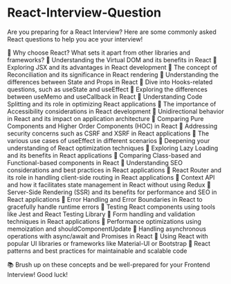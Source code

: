 # React-Interview-Question

Are you preparing for a React Interview?
Here are some commonly asked React questions to help you ace your interview!

🌲 Why choose React? What sets it apart from other libraries and frameworks?
🌲 Understanding the Virtual DOM and its benefits in React
🌲 Exploring JSX and its advantages in React development
🌲 The concept of Reconciliation and its significance in React rendering
🌲 Understanding the differences between State and Props in React
🌲 Dive into Hooks-related questions, such as useState and useEffect
🌲 Exploring the differences between useMemo and useCallback in React
🌲 Understanding Code Splitting and its role in optimizing React applications
🌲 The importance of Accessibility considerations in React development
🌲 Unidirectional behavior in React and its impact on application architecture
🌲 Comparing Pure Components and Higher Order Components (HOC) in React
🌲 Addressing security concerns such as CSRF and XSRF in React applications
🌲 The various use cases of useEffect in different scenarios
🌲 Deepening your understanding of React optimization techniques
🌲 Exploring Lazy Loading and its benefits in React applications
🌲 Comparing Class-based and Functional-based components in React
🌲 Understanding SEO considerations and best practices in React applications
🌲 React Router and its role in handling client-side routing in React applications
🌲 Context API and how it facilitates state management in React without using Redux
🌲 Server-Side Rendering (SSR) and its benefits for performance and SEO in React applications
🌲 Error Handling and Error Boundaries in React to gracefully handle runtime errors
🌲 Testing React components using tools like Jest and React Testing Library
🌲 Form handling and validation techniques in React applications
🌲 Performance optimizations using memoization and shouldComponentUpdate
🌲 Handling asynchronous operations with async/await and Promises in React
🌲 Using React with popular UI libraries or frameworks like Material-UI or Bootstrap
🌲 React patterns and best practices for maintainable and scalable code

📚 Brush up on these concepts and be well-prepared for your Frontend Interview! Good luck!
